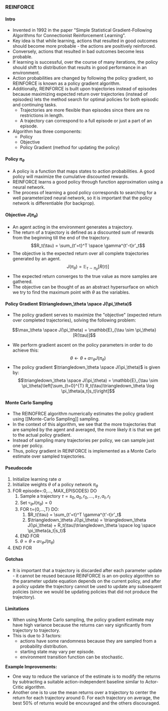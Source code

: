 ### REINFORCE

#### Intro
- Invented in 1992 in the paper "Simple Statistical Gradient-Following Algorithms for Connectionist Reinforcement Learning".
- Key idea is that while learning, actions that resulted in good outcomes should become more probable - the actions are positively reinforced.
- Conversely, actions that resulted in bad outcomes become less probable.
- If learning is successful, over the course of many iterations, the policy should shift to distribution that results in good performance in an environment.
- Action probabilities are changed by following the policy gradient, so REINFORCE is known as a policy gradient algorithm.
- Additionally, REINFORCE is built upon trajectories instead of episodes because maximizing expected return over trajectories (instead of episodes) lets the method search for optimal policies for both episodic and continuing tasks.
	- Trajectories are more flexible than episodes since there are no restrictions in length.
	- A trajectory can correspond to a full episode or just a part of an episode.
- Algorithm has three components:
	- Policy
	- Objective
	- Policy Gradient (method for updating the policy)


#### Policy $\pi_\theta$
- A policy is a function that maps states to action probabilities. A good policy will maximize the cumulative discounted rewards. 
- REINFORCE learns a good policy through function approximation using a neural network.
- The process of learning a good policy corresponds to searching for a well parameterized neural network, so it is important that the policy network is differentiable (for backprop).


#### Objective $J(\pi_\theta)$
- An agent acting in the environment generates a trajectory. 
- The return of a trajectory is defined as a discounted sum of rewards from the beginning till the end of the trajectory.
$$R_t(\tau) = \sum_{t'=t}^T \space \gamma^{t'-t}r'_t$$
- The objective is the expected return over all complete trajectories generated by an agent.
$$J(\pi_\theta) = \mathbb{E}_{\tau \sim \pi_\theta} \left[R(\tau)\right]$$
- The expected return converges to the true value as more samples are gathered. 
- The objective can be thought of as an abstract hypersurface on which we try to find the maximum point with $\theta$ as the variables.


#### Policy Gradient $\triangledown_\theta \space J(\pi_\theta)$
- The policy gradient serves to maximize the "objective" (expected return over completed trajectories), solving the following problem:

$$\max_\theta \space J(\pi_\theta) = \mathbb{E}_{\tau \sim \pi_\theta}[R(\tau)]$$

- We perform gradient ascent on the policy parameters in order to do achieve this:
$$\theta \leftarrow \theta + \alpha \triangledown_\theta  J(\pi_\theta)$$
- The policy gradient $\triangledown_\theta \space J(\pi_\theta)$ is given by:
$$\triangledown_\theta \space J(\pi_\theta) = \mathbb{E}_{\tau \sim \pi_\theta}\left[\sum_{t=0}^{T} R_t(\tau)\triangledown_\theta \log \pi_\theta(a_t|s_t)\right]$$

#### Monte Carlo Sampling
- The REINOFRCE algorithm numerically estimates the policy gradient using [[Monte-Carlo Sampling]] sampling.
- In the context of this algorithm, we see that the more trajectories that are sampled by the agent and averaged, the more likely it is that we get to the actual policy gradient.
- Instead of sampling many trajectories per policy, we can sample just one per policy.
- Thus, policy gradient in REINFORCE is implemented as a Monte Carlo estimate over sampled trajectories.


#### Pseudocode
1. Initialize learning rate $\alpha$
2. Initialize weights $\theta$ of a policy network $\pi_\theta$
3. FOR episode=:0,..., MAX_EPISODES} DO
	1. Sample a trajectory $\tau = s_0, a_0, r_0, ..., s_T, a_t, r_t$
	2. Set $\triangledown_\theta J(\pi_\theta) = 0$
	3. FOR t={0,...,T} DO:
		1. $R_t{\tau} = \sum_{t'=t}^T \gamma^{t'-t}r'_t$
		2. $\triangledown_\theta J(\pi_\theta) = \triangledown_\theta J(\pi_\theta) + R_t(\tau)\triangledown_\theta \space log \space \pi_\theta(a_t|s_t)$
	2. END FOR
	3. $\theta = \theta + \alpha \triangledown_\theta J(\pi_\theta)$
4. END FOR



#### Gotchas
- It is important that a trajectory is discarded after each parameter update - it cannot be reused because REINFORCE is an on-policy algorithm so the parameter update equation depends on the current policy, and after a policy update the trajectory cannot be used to update any subsequent policies (since we would be updating policies that did not produce the trajectory).


#### Limitations
- When using Monte Carlo sampling, the policy gradient estimate may have high variance because the returns can vary significantly from trajectory to trajectory.
- This is due to 3 factors: 
    - actions have some randomness because they are sampled from a probability distribution.
    - starting state may vary per episode.
    - environment transition function can be stochastic.

**Example Improvements:**
- One way to reduce the variance of the estimate is to modify the returns by subtracting a suitable action-independent baseline similar to Actor-Critic algorithm.
- Another one is to use the mean returns over a trajectory to center the return for each trajectory around 0. For each trajectory on average, the best 50% of returns would be encouraged and the others discouraged.

